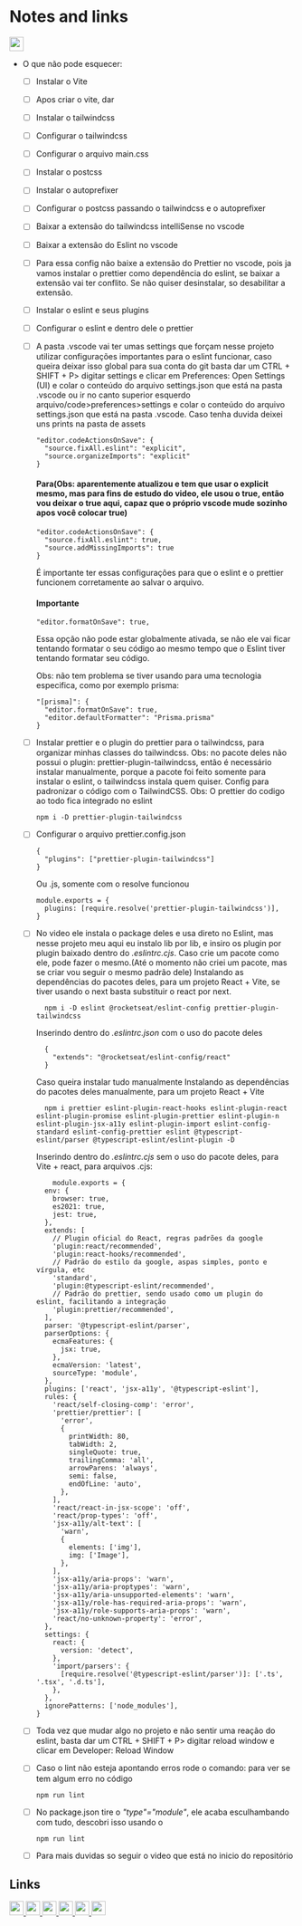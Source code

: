 # Notes and links


  <a href="https://tailwindcss.com/docs/installation/using-postcss" target="_blank">
    <img height="25" src="https://img.shields.io/badge/Documentation installation postcss + tailwindcss-lib?style=flat&color=blue">
  </a>

  - O que não pode esquecer:
    - [ ] Instalar o Vite
    - [ ] Apos criar o vite, dar 
    - [ ] Instalar o tailwindcss
    - [ ] Configurar o tailwindcss
    - [ ] Configurar o arquivo main.css
    - [ ] Instalar o postcss
    - [ ] Instalar o autoprefixer
    - [ ] Configurar o postcss passando o tailwindcss e o autoprefixer
    - [ ] Baixar a extensão do tailwindcss intelliSense no vscode
    - [ ] Baixar a extensão do Eslint no vscode
    - [ ] Para essa config não baixe a extensão do Prettier no vscode, pois ja vamos instalar o prettier como dependência do eslint, se baixar a extensão vai ter conflito. Se não quiser desinstalar, so desabilitar a extensão.
    - [ ] Instalar o eslint e seus plugins
    - [ ] Configurar o eslint e dentro dele o prettier
    - [ ] A pasta .vscode vai ter umas settings que forçam nesse projeto utilizar configurações importantes para o eslint funcionar, caso queira deixar isso global para sua conta do git basta dar um CTRL + SHIFT + P> digitar settings e clicar em Preferences: Open Settings (UI) e colar o conteúdo do arquivo settings.json que está na pasta .vscode ou ir no canto superior esquerdo arquivo/code>preferences>settings e colar o conteúdo do arquivo settings.json que está na pasta .vscode. Caso tenha duvida deixei uns prints na pasta de assets 
      ```
      "editor.codeActionsOnSave": {
        "source.fixAll.eslint": "explicit",
        "source.organizeImports": "explicit"
      }
      ```
      #### Para(Obs: aparentemente atualizou e tem que usar o explicit mesmo, mas para fins de estudo do video, ele usou o true, então vou deixar o true aqui, capaz que o próprio vscode mude sozinho apos você colocar true)
      ```
      "editor.codeActionsOnSave": {
        "source.fixAll.eslint": true,
        "source.addMissingImports": true
      }
      ```
      É importante ter essas configurações para que o eslint e o prettier funcionem corretamente ao salvar o arquivo.

      #### Importante

      ```
      "editor.formatOnSave": true,
      ```
       Essa opção não pode estar globalmente ativada, se não ele vai ficar tentando formatar o seu código ao mesmo tempo que o Eslint tiver tentando formatar seu código.

       Obs: não tem problema se tiver usando para uma tecnologia especifica, como por exemplo prisma:
      ```
      "[prisma]": {
        "editor.formatOnSave": true,
        "editor.defaultFormatter": "Prisma.prisma"
      }
      ```
    - [ ] Instalar prettier e o plugin do prettier para o tailwindcss, para organizar minhas classes do tailwindcss. Obs: no pacote deles não possui o plugin: prettier-plugin-tailwindcss, então é necessário instalar manualmente, porque a pacote foi feito somente para instalar o eslint, o tailwindcss instala quem quiser. Config para padronizar o código com o TailwindCSS. Obs: O prettier do codigo ao todo fica integrado no eslint
      ```
      npm i -D prettier-plugin-tailwindcss
      ```
    - [ ] Configurar o arquivo prettier.config.json
      ```
      {
        "plugins": ["prettier-plugin-tailwindcss"]
      }
      ```
      Ou .js, somente com o resolve funcionou
      ```
      module.exports = {
        plugins: [require.resolve('prettier-plugin-tailwindcss')],
      }
      ```
    - [ ] No video ele instala o package deles e usa direto no Eslint, mas nesse projeto meu aqui eu instalo lib por lib, e insiro os plugin por plugin baixado dentro do *.eslintrc.cjs*. Caso crie um pacote como ele, pode fazer o mesmo.(Até o momento não criei um pacote, mas se criar vou seguir o mesmo padrão dele)
  Instalando as dependências do pacotes deles, para um projeto React + Vite, se  tiver usando o next basta substituir o react por next.
      ``` 
        npm i -D eslint @rocketseat/eslint-config prettier-plugin-tailwindcss
      ```
      Inserindo dentro do *.eslintrc.json* com o uso do pacote deles
      ```
        {
          "extends": "@rocketseat/eslint-config/react"
        }
      ```
       Caso queira instalar tudo manualmente
       Instalando as dependências do pacotes deles manualmente, para um projeto React + Vite
      ``` 
        npm i prettier eslint-plugin-react-hooks eslint-plugin-react eslint-plugin-promise eslint-plugin-prettier eslint-plugin-n eslint-plugin-jsx-a11y eslint-plugin-import eslint-config-standard eslint-config-prettier eslint @typescript-eslint/parser @typescript-eslint/eslint-plugin -D
      ```
      Inserindo dentro do *.eslintrc.cjs* sem o uso do pacote deles, para Vite + react, para arquivos .cjs:
      ```
          module.exports = {
        env: {
          browser: true,
          es2021: true,
          jest: true,
        },
        extends: [
          // Plugin oficial do React, regras padrões da google
          'plugin:react/recommended',
          'plugin:react-hooks/recommended',
          // Padrão do estilo da google, aspas simples, ponto e vírgula, etc
          'standard',
          'plugin:@typescript-eslint/recommended',
          // Padrão do prettier, sendo usado como um plugin do eslint, facilitando a integração
          'plugin:prettier/recommended',
        ],
        parser: '@typescript-eslint/parser',
        parserOptions: {
          ecmaFeatures: {
            jsx: true,
          },
          ecmaVersion: 'latest',
          sourceType: 'module',
        },
        plugins: ['react', 'jsx-a11y', '@typescript-eslint'],
        rules: {
          'react/self-closing-comp': 'error',
          'prettier/prettier': [
            'error',
            {
              printWidth: 80,
              tabWidth: 2,
              singleQuote: true,
              trailingComma: 'all',
              arrowParens: 'always',
              semi: false,
              endOfLine: 'auto',
            },
          ],
          'react/react-in-jsx-scope': 'off',
          'react/prop-types': 'off',
          'jsx-a11y/alt-text': [
            'warn',
            {
              elements: ['img'],
              img: ['Image'],
            },
          ],
          'jsx-a11y/aria-props': 'warn',
          'jsx-a11y/aria-proptypes': 'warn',
          'jsx-a11y/aria-unsupported-elements': 'warn',
          'jsx-a11y/role-has-required-aria-props': 'warn',
          'jsx-a11y/role-supports-aria-props': 'warn',
          'react/no-unknown-property': 'error',
        },
        settings: {
          react: {
            version: 'detect',
          },
          'import/parsers': {
            [require.resolve('@typescript-eslint/parser')]: ['.ts', '.tsx', '.d.ts'],
          },
        },
        ignorePatterns: ['node_modules'],
      }
      ```
    - [ ] Toda vez que mudar algo no projeto e não sentir uma reação do eslint, basta dar um CTRL + SHIFT + P> digitar reload window e clicar em Developer: Reload Window
    - [ ] Caso o lint não esteja apontando erros rode o comando: para ver se tem algum erro no código
      ```
      npm run lint
      ```
    - [ ] No package.json tire o *"type"="module"*, ele acaba esculhambando com tudo, descobri isso usando o 
      ```
      npm run lint
      ```
    - [ ] Para mais duvidas so seguir o video que está no inicio do repositório


   ## Links
   
  <p>
  <a href="https://vitejs.dev/guide/" target="_blank">
    <img height="25" src="https://img.shields.io/badge/Vite-lib?style=flat&color=blue">
  </a>
    
  <a href="https://tailwindcss.com/docs/installation/using-postcss" target="_blank">
    <img height="25" src="https://img.shields.io/badge/TailwindCss-lib?style=flat&color=blue">
  </a>
 
  <a href="https://marketplace.visualstudio.com/items?itemName=bradlc.vscode-tailwindcss" target="_blank">
    <img height="25" src="https://img.shields.io/badge/extensão do tailwindcss intelliSense no vscode-extension?style=flat&color=blue">
  </a>
 
  <a href="https://marketplace.visualstudio.com/items?itemName=dbaeumer.vscode-eslint" target="_blank">
    <img height="25" src="https://img.shields.io/badge/extensão do Eslint no vscode-extension?style=flat&color=blue">
  </a>
    
  <a href="https://marketplace.visualstudio.com/items?itemName=esbenp.prettier-vscode" target="_blank">
    <img height="25" src="https://img.shields.io/badge/extensão do Prettier-Extension?style=flat&color=blue">
  </a>
    
  <a href="https://tailwindcss.com/blog/automatic-class-sorting-with-prettier" target="_blank">
    <img height="25" src="https://img.shields.io/badge/Prettier + Prettier plugin tailwindcss-lib?style=flat&color=blue">
  </a>
  </p>





